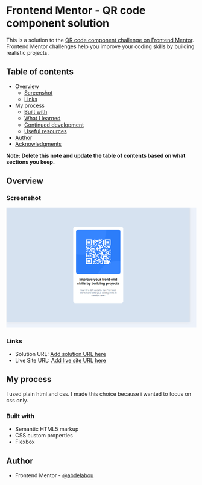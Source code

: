 # Frontend Mentor - QR code component solution

This is a solution to the [QR code component challenge on Frontend Mentor](https://www.frontendmentor.io/challenges/qr-code-component-iux_sIO_H). Frontend Mentor challenges help you improve your coding skills by building realistic projects.

## Table of contents

- [Overview](#overview)
  - [Screenshot](#screenshot)
  - [Links](#links)
- [My process](#my-process)
  - [Built with](#built-with)
  - [What I learned](#what-i-learned)
  - [Continued development](#continued-development)
  - [Useful resources](#useful-resources)
- [Author](#author)
- [Acknowledgments](#acknowledgments)

**Note: Delete this note and update the table of contents based on what sections you keep.**

## Overview

### Screenshot

![](./images/image-qr-code-1280x800.png)

### Links

- Solution URL: [Add solution URL here](https://github.com/abdelabou/frontend-mentor-qr-code)
- Live Site URL: [Add live site URL here](https://your-live-site-url.com)

## My process

I used plain html and css. I made this choice because i wanted to focus on css only.

### Built with

- Semantic HTML5 markup
- CSS custom properties
- Flexbox

## Author

- Frontend Mentor - [@abdelabou](https://www.frontendmentor.io/profile/abdelabou)
